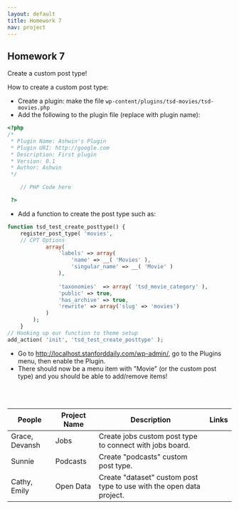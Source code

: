 ```yaml
---
layout: default
title: Homework 7
nav: project
---
```


## Homework 7
Create a custom post type!

How to create a custom post type:
- Create a plugin: make the file `wp-content/plugins/tsd-movies/tsd-movies.php`
- Add the following to the plugin file (replace with plugin name):

```php
<?php
/*
 * Plugin Name: Ashwin's Plugin
 * Plugin URI: http://google.com
 * Description: First plugin
 * Version: 0.1
 * Author: Ashwin
 */

    // PHP Code here

 ?>
```

- Add a function to create the post type such as:

```php
function tsd_test_create_posttype() {
    register_post_type( 'movies',
    // CPT Options
            array(
                'labels' => array(
                    'name' => __( 'Movies' ),
                    'singular_name' => __( 'Movie' )
                ),
                	
                'taxonomies'  => array( 'tsd_movie_category' ),
                'public' => true,
                'has_archive' => true,
                'rewrite' => array('slug' => 'movies')
            )
        );
    }
// Hooking up our function to theme setup
add_action( 'init', 'tsd_test_create_posttype' );
```

- Go to http://localhost.stanforddaily.com/wp-admin/, go to the Plugins menu, then enable the Plugin.
- There should now be a menu item with "Movie" (or the custom post type) and you should be able to add/remove items!

<br><br>

| People    | Project Name  | Description | Links |
| ------- | ------ | ------- | ---- |
| Grace, Devansh | Jobs | Create jobs custom post type to connect with jobs board. | |
| Sunnie | Podcasts | Create "podcasts" custom post type. | |
| Cathy, Emily | Open Data | Create "dataset" custom post type to use with the open data project. | |